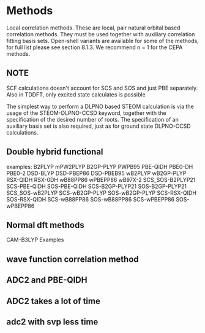 # Methods
Local correlation methods. These are local, pair natural orbital based correlation methods. They must be used together with auxiliary correlation fitting basis sets. Open-shell variants are available for some of the methods, for full list please see section 8.1.3. We
recommend n = 1 for the CEPA methods.
## NOTE
SCF calculations doesn't account for SCS and SOS and just PBE separately. Also in TDDFT, only excited state calculates is possible


The simplest way to perform a DLPNO based STEOM calculation is via the usage of the STEOM-DLPNO-CCSD
keyword, together with the specification of the desired number of roots. The specification of an auxiliary
basis set is also required, just as for ground state DLPNO-CCSD calculations.
## Double hybrid functional
examples: B2PLYP
mPW2PLYP
B2GP-PLYP
PWPB95
PBE-QIDH
PBE0-DH
PBE0-2
DSD-BLYP
DSD-PBEP86
DSD-PBEB95
wB2PLYP
wB2GP-PLYP
RSX-QIDH
RSX-0DH
wB88PP86
wPBEPP86
wB97X-2
SCS_SOS-B2PLYP21
SCS-PBE-QIDH
SOS-PBE-QIDH
SCS-B2GP-PLYP21
SOS-B2GP-PLYP21
SCS_SOS-wB2PLYP
SCS-wB2GP-PLYP
SOS-wB2GP-PLYP
SCS-RSX-QIDH
SOS-RSX-QIDH
SCS-wB88PP86
SOS-wB88PP86
SCS-wPBEPP86
SOS-wPBEPP86


## Normal dft methods
CAM-B3LYP
Examples
## wave function correlation method
## ADC2 and PBE-QIDH
## ADC2 takes a lot of time
## adc2 with svp less time

